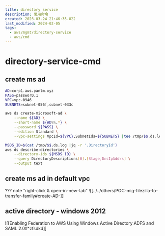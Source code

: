 ```yaml
---
title: directory service
description: 常用命令
created: 2023-03-24 21:46:35.822
last_modified: 2024-02-05
tags:
  - aws/mgmt/directory-service
  - aws/cmd
---
```


# directory-service-cmd

## create ms ad

```sh
AD=corp1.aws.panlm.xyz
PASS=passworD.1
VPC=vpc-0946
SUBNETS=subnet-056f,subnet-033c

aws ds create-microsoft-ad \
    --name ${AD} \
    --short-name ${AD%%.*} \
    --password ${PASS} \
    --edition Standard \
    --vpc-settings VpcId=${VPC},SubnetIds=${SUBNETS} |tee /tmp/$$.ds.log

MSDS_ID=$(cat /tmp/$$.ds.log |jq -r '.DirectoryId')
aws ds describe-directories \
    --directory-ids ${MSDS_ID} \
    --query DirectoryDescriptions[0].[Stage,DnsIpAddrs] \
    --output text

```

## create ms ad in default vpc

??? note "right-click & open-in-new-tab"
    ![[../../others/POC-mig-filezilla-to-transfer-family#create-AD-]]


## active directory - windows 2012

![[Enabling Federation to AWS Using Windows Active Directory ADFS and SAML 2.0#^zfsdkd]]


